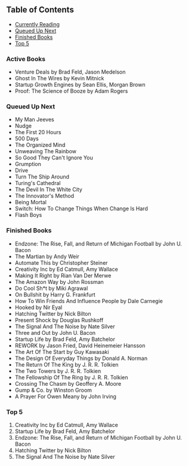 ## Table of Contents

- [Currently Reading](#currently-reading)
- [Queued Up Next](#queued-up-next)
- [Finished Books](#finished-books)
- [Top 5](#top-5)

### Active Books

- Venture Deals by Brad Feld, Jason Medelson
- Ghost In The Wires by Kevin Mitnick
- Startup Growth Engines by Sean Ellis, Morgan Brown
- Proof: The Science of Booze by Adam Rogers

### Queued Up Next

- My Man Jeeves
- Nudge 
- The First 20 Hours
- 500 Days
- The Organized Mind
- Unweaving The Rainbow
- So Good They Can't Ignore You
- Grumption
- Drive
- Turn The Ship Around 
- Turing's Cathedral
- The Devil In The White City
- The Innovator's Method
- Being Mortal
- Switch: How To Change Things When Change Is Hard
- Flash Boys

### Finished Books

- Endzone: The Rise, Fall, and Return of Michigan Football by John U. Bacon
- The Martian by Andy Weir
- Automate This by Christopher Steiner
- Creativity Inc by Ed Catmull, Amy Wallace
- Making It Right by Rian Van Der Merwe
- The Amazon Way by John Rossman
- Do Cool Sh*t by Miki Agrawal
- On Bullshit by Harry G. Frankfurt
- How To Win Friends And Influence People by Dale Carnegie
- Hooked by Nir Eyal
- Hatching Twitter by Nick Bilton
- Present Shock by Douglas Rushkoff
- The Signal And The Noise by Nate Silver
- Three and Out by John U. Bacon
- Startup Life by Brad Feld, Amy Batchelor
- REWORK by Jason Fried, David Heinemeier Hansson
- The Art Of The Start by Guy Kawasaki
- The Design Of Everyday Things by Donald A. Norman
- The Return Of The King by J. R. R. Tolkien
- The Two Towers by J. R. R. Tolkien
- The Fellowship Of The Ring by J. R. R. Tolkien
- Crossing The Chasm by Geoffery A. Moore
- Gump & Co. by Winston Groom
- A Prayer For Owen Meany by John Irving

### Top 5

1. Creativity Inc by Ed Catmull, Amy Wallace
2. Startup Life by Brad Feld, Amy Batchelor
3. Endzone: The Rise, Fall, and Return of Michigan Football by John U. Bacon
4. Hatching Twitter by Nick Bilton
5. The Signal And The Noise by Nate Silver
